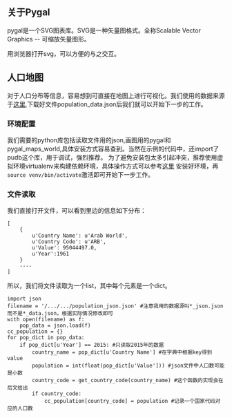## 关于Pygal
pygal是一个SVG图表库。SVG是一种矢量图格式。全称Scalable Vector Graphics -- 可缩放矢量图形。

用浏览器打开svg，可以方便的与之交互。

## 人口地图
对于人口分布等信息，容易想到可直接在地图上进行可视化。我们使用的数据来源于[这里](https://github.com/crystalDf/Python-Crash-Course-Chapter-15-Data-Visualization/blob/master/population_data.json),下载好文件population\_data.json后我们就可以开始下一步的工作。

### 环境配置
我们需要的python库包括读取文件用的json,画图用的pygal和pygal\_maps\_world,具体安装方式容易查到。当然在示例的代码中，还import了pudb这个库，用于调试，强烈推荐。
为了避免安装包太多引起冲突，推荐使用虚拟环境virtualenv来构建依赖环境，具体操作方式可以参考[这里](https://blog.csdn.net/watermusicyes/article/details/72909752)
安装好环境，再`source venv/bin/activate`激活即可开始下一步工作。

### 文件读取
我们直接打开文件，可以看到里边的信息如下分布：
```
[
	{
		u'Country Name': u'Arab World', 
		u'Country Code': u'ARB', 
		u'Value': 95044497.0, 
		u'Year':1961
	}
	----
]
```
所以，我们将文件读取为一个list，其中每个元素是一个dict。
```
import json
filename = '/.../.../population_json.json' #注意我用的数据源叫*_json.json而不是*_data.json，根据实际情况修改即可
with open(filename) as f:
	pop_data = json.load(f)
cc_population = {}
for pop_dict in pop_data:
    if pop_dict[u'Year'] == 2015: #只读取2015年的数据
        country_name = pop_dict[u'Country Name'] #在字典中根据key得到value
        population = int(float(pop_dict[u'Value'])) #json文件中人口数可能是小数
        country_code = get_country_code(country_name) #这个函数的实现会在后文给出
        if country_code:
            cc_population[country_code] = population #记录一个国家代码对应的人口数
```

